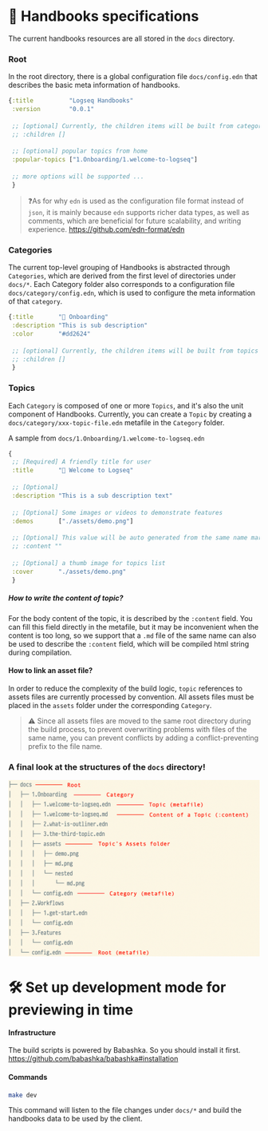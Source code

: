 # 📖 Handbooks specifications

The current handbooks resources are all stored in the `docs` directory.

### Root

In the root directory, there is a global configuration file `docs/config.edn` that describes the basic meta information
of handbooks.

```clojure
{:title          "Logseq Handbooks"
 :version        "0.0.1"

 ;; [optional] Currently, the children items will be built from categories folders
 ;; :children []

 ;; [optional] popular topics from home
 :popular-topics ["1.Onboarding/1.welcome-to-logseq"]

 ;; more options will be supported ...
 }
```

> ❓As for why `edn` is used as the configuration file format instead of `json`,
> it is mainly because `edn` supports richer data types, as well as comments,
> which are beneficial for future scalability, and writing experience.
> https://github.com/edn-format/edn

### Categories

The current top-level grouping of Handbooks is abstracted through `Categories`,
which are derived from the first level of directories under `docs/*`.
Each Category folder also corresponds to a configuration file `docs/category/config.edn`,
which is used to configure the meta information of that `category`.

```clojure
{:title       "🔆 Onboarding"
 :description "This is sub description"
 :color       "#dd2624"

 ;; [optional] Currently, the children items will be built from topics meta files
 ;; :children []
 }
```

### Topics

Each `Category` is composed of one or more `Topics`,
and it's also the unit component of Handbooks. Currently, you can create a `Topic`
by creating a `docs/category/xxx-topic-file.edn` metafile in the `Category` folder.

A sample from `docs/1.Onboarding/1.welcome-to-logseq.edn`

```clojure
{
 ;; [Required] A friendly title for user
 :title       "🙌 Welcome to Logseq"

 ;; [Optional]
 :description "This is a sub description text"

 ;; [Optional] Some images or videos to demonstrate features
 :demos       ["./assets/demo.png"]

 ;; [Optional] This value will be auto generated from the same name markdown file. `1.welcome-to-logseq.md`
 ;; :content ""

 ;; [Optional] a thumb image for topics list
 :cover       "./assets/demo.png"
 }
```

##### How to write the content of topic?

For the body content of the topic, it is described by the `:content` field.
You can fill this field directly in the metafile, but it may be inconvenient
when the content is too long, so we support that a `.md` file of the same name can also
be used to describe the `:content` field, which will be compiled html string during compilation.

#### How to link an asset file?

In order to reduce the complexity of the build logic,
`topic` references to assets files are currently processed by convention.
All assets files must be placed in the `assets` folder under the corresponding `Category`.

> ⚠️ Since all assets files are moved to the same root directory during the build process,
> to prevent overwriting problems with files of the same name,
> you can prevent conflicts by adding a conflict-preventing prefix to the file name.

### A final look at the structures of the `docs` directory!

![docs](./images/docs-structures.png)

# 🛠 Set up development mode for previewing in time

#### Infrastructure

The build scripts is powered by Babashka. So you should install it first.
https://github.com/babashka/babashka#installation

#### Commands

```bash
make dev
```

This command will listen to the file changes under `docs/*`
and build the handbooks data to be used by the client.